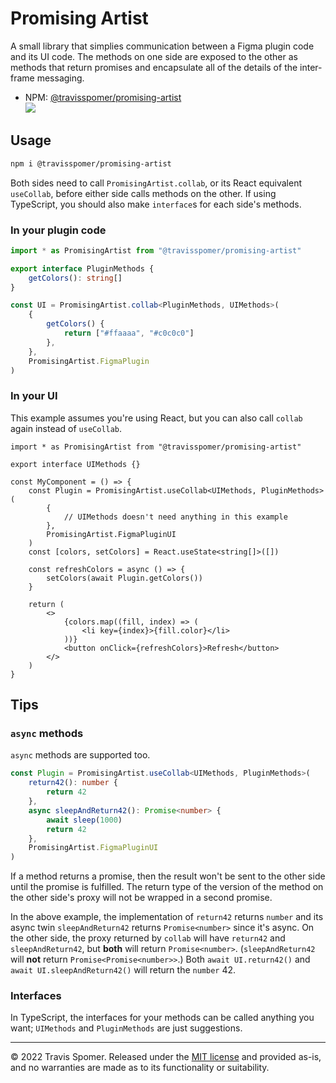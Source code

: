 # Promising Artist

A small library that simplies communication between a Figma plugin code and its UI code. The methods on one side are exposed to the other as methods that return promises and encapsulate all of the details of the inter-frame messaging.

* NPM: [@travisspomer/promising-artist](https://www.npmjs.com/package/@travisspomer/promising-artist) <br />[![](https://badgen.net/bundlephobia/minzip/@travisspomer/promising-artist@latest)](https://bundlephobia.com/package/@travisspomer/promising-artist@latest)

## Usage

```sh
npm i @travisspomer/promising-artist
```

Both sides need to call `PromisingArtist.collab`, or its React equivalent `useCollab`, before either side calls methods on the other. If using TypeScript, you should also make `interface`s for each side's methods.

### In your plugin code

```ts
import * as PromisingArtist from "@travisspomer/promising-artist"

export interface PluginMethods {
	getColors(): string[]
}

const UI = PromisingArtist.collab<PluginMethods, UIMethods>(
	{
		getColors() {
			return ["#ffaaaa", "#c0c0c0"]
		},
	},
	PromisingArtist.FigmaPlugin
)
```

### In your UI

This example assumes you're using React, but you can also call `collab` again instead of `useCollab`.

```tsx
import * as PromisingArtist from "@travisspomer/promising-artist"

export interface UIMethods {}

const MyComponent = () => {
	const Plugin = PromisingArtist.useCollab<UIMethods, PluginMethods>(
		{
			// UIMethods doesn't need anything in this example
		},
		PromisingArtist.FigmaPluginUI
	)
	const [colors, setColors] = React.useState<string[]>([])

	const refreshColors = async () => {
		setColors(await Plugin.getColors())
	}

	return (
		<>
			{colors.map((fill, index) => (
				<li key={index}>{fill.color}</li>
			))}
			<button onClick={refreshColors}>Refresh</button>
		</>
	)
}
```

## Tips

### `async` methods

`async` methods are supported too.

```ts
const Plugin = PromisingArtist.useCollab<UIMethods, PluginMethods>(
	return42(): number {
		return 42
	},
	async sleepAndReturn42(): Promise<number> {
		await sleep(1000)
		return 42
	},
	PromisingArtist.FigmaPluginUI
)
```

If a method returns a promise, then the result won't be sent to the other side until the promise is fulfilled. The return type of the version of the method on the other side's proxy will not be wrapped in a second promise.

In the above example, the implementation of `return42` returns `number` and its async twin `sleepAndReturn42` returns `Promise<number>` since it's async. On the other side, the proxy returned by `collab` will have `return42` and `sleepAndReturn42`, but **both** will return `Promise<number>`. (`sleepAndReturn42` will **not** return `Promise<Promise<number>>`.) Both `await UI.return42()` and `await UI.sleepAndReturn42()` will return the `number` 42.

### Interfaces

In TypeScript, the interfaces for your methods can be called anything you want; `UIMethods` and `PluginMethods` are just suggestions.

---

© 2022 Travis Spomer. Released under the [MIT license](license.txt) and provided as-is, and no warranties are made as to its functionality or suitability.
